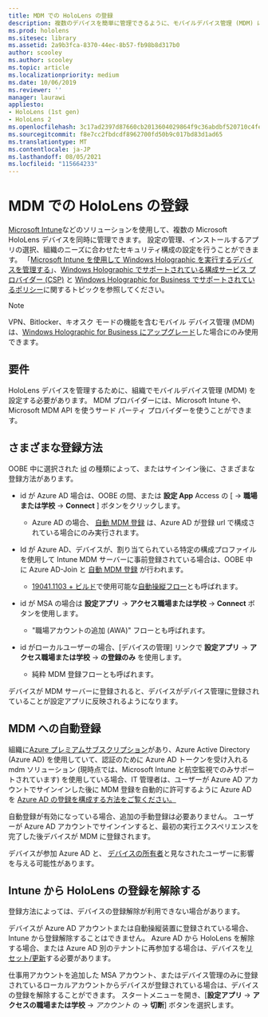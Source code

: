 ```yaml
---
title: MDM での HoloLens の登録
description: 複数のデバイスを簡単に管理できるように、モバイルデバイス管理 (MDM) に HoloLens を登録する方法について説明します。
ms.prod: hololens
ms.sitesec: library
ms.assetid: 2a9b3fca-8370-44ec-8b57-fb98b8d317b0
author: scooley
ms.author: scooley
ms.topic: article
ms.localizationpriority: medium
ms.date: 10/06/2019
ms.reviewer: ''
manager: laurawi
appliesto:
- HoloLens (1st gen)
- HoloLens 2
ms.openlocfilehash: 3c17ad2397d87660cb2013604029864f9c36abdbf520710c4fe5952e3440e3a5
ms.sourcegitcommit: f8e7cc2fbdcdf8962700fd50b9c017bd83d1ad65
ms.translationtype: MT
ms.contentlocale: ja-JP
ms.lasthandoff: 08/05/2021
ms.locfileid: "115664233"
---
```

# <a name="enroll-hololens-in-mdm"></a>MDM での HoloLens の登録

[Microsoft Intune](/intune/windows-holographic-for-business)などのソリューションを使用して、複数の Microsoft HoloLens デバイスを同時に管理できます。 設定の管理、インストールするアプリの選択、組織のニーズに合わせたセキュリティ構成の設定を行うことができます。 「[Microsoft Intune を使用して Windows Holographic を実行するデバイスを管理する](/intune/windows-holographic-for-business)」、[Windows Holographic でサポートされている構成サービス プロバイダー (CSP)](https://msdn.microsoft.com/windows/hardware/commercialize/customize/mdm/configuration-service-provider-reference#hololens) と [Windows Holographic for Business でサポートされているポリシー](https://msdn.microsoft.com/windows/hardware/commercialize/customize/mdm/policy-configuration-service-provider#hololenspolicies)に関するトピックを参照してください。

> [!NOTE]
> VPN、Bitlocker、キオスク モードの機能を含むモバイル デバイス管理 (MDM) は、[Windows Holographic for Business にアップグレード](hololens1-upgrade-enterprise.md)した場合にのみ使用できます。

## <a name="requirements"></a>要件

 HoloLens デバイスを管理するために、組織でモバイルデバイス管理 (MDM) を設定する必要があります。 MDM プロバイダーには、Microsoft Intune や、Microsoft MDM API を使うサード パーティ プロバイダーを使うことができます。
 
## <a name="different-ways-to-enroll"></a>さまざまな登録方法

OOBE 中に選択された [id](hololens-identity.md) の種類によって、またはサインイン後に、さまざまな登録方法があります。

- id が Azure AD 場合は、OOBE の間、または **設定 App** Access の [  ->  **職場または学校**  ->  **Connect** ] ボタンをクリックします。
    - Azure AD の場合、 [自動 MDM 登録](hololens-enroll-mdm.md#auto-enrollment-in-mdm) は、Azure AD が登録 url で構成されている場合にのみ実行されます。
     
- Id が Azure AD、デバイスが、割り当てられている特定の構成プロファイルを使用して Intune MDM サーバーに事前登録されている場合は、OOBE 中に Azure AD-Join と [自動 MDM 登録](hololens-enroll-mdm.md#auto-enrollment-in-mdm) が行われます。
    - [19041.1103 + ビルド](hololens-release-notes.md#windows-holographic-version-2004)で使用可能な[自動操縦フロー](hololens2-autopilot.md)とも呼ばれます。
    

- id が MSA の場合は **設定アプリ**  ->  **アクセス職場または学校**  ->  **Connect** ボタンを使用します。
    - "職場アカウントの追加 (AWA)" フローとも呼ばれます。
- id がローカルユーザーの場合、[デバイスの管理] リンクで **設定アプリ**  ->  **アクセス職場または学校**  ->  **の登録のみ** を使用します。
    - 純粋 MDM 登録フローとも呼ばれます。

デバイスが MDM サーバーに登録されると、デバイスがデバイス管理に登録されていることが設定アプリに反映されるようになります。

## <a name="auto-enrollment-in-mdm"></a>MDM への自動登録

組織に[Azure プレミアムサブスクリプション](https://azure.microsoft.com/overview/)があり、Azure Active Directory (Azure AD) を使用していて、認証のために Azure AD トークンを受け入れる mdm ソリューション (現時点では、Microsoft Intune と航空監視でのみサポートされています) を使用している場合、IT 管理者は、ユーザーが Azure AD アカウントでサインインした後に MDM 登録を自動的に許可するように Azure AD を [Azure AD の登録を構成する方法をご覧ください。](/mem/intune/enrollment/windows-enroll#enable-windows-10-automatic-enrollment)

自動登録が有効になっている場合、追加の手動登録は必要ありません。 ユーザーが Azure AD アカウントでサインインすると、最初の実行エクスペリエンスを完了した後デバイスが MDM に登録されます。

デバイスが参加 Azure AD と、 [デバイスの所有者](security-adminless-os.md#device-owner)と見なされたユーザーに影響を与える可能性があります。

## <a name="unenroll-hololens-from-intune"></a>Intune から HoloLens の登録を解除する

登録方法によっては、デバイスの登録解除が利用できない場合があります。

デバイスが Azure AD アカウントまたは自動操縦装置に登録されている場合、Intune から登録解除することはできません。 Azure AD から HoloLens を解除する場合、または Azure AD 別のテナントに再参加する場合は、デバイスを[リセット/更新](hololens-recovery.md#reset-the-device)する必要があります。

仕事用アカウントを追加した MSA アカウント、またはデバイス管理のみに登録されているローカルアカウントからデバイスが登録されている場合は、デバイスの登録を解除することができます。 スタートメニューを開き、[**設定アプリ**  ->  **アクセスの職場または学校**  ->  *アカウント* の  ->  **切断**] ボタンを選択します。